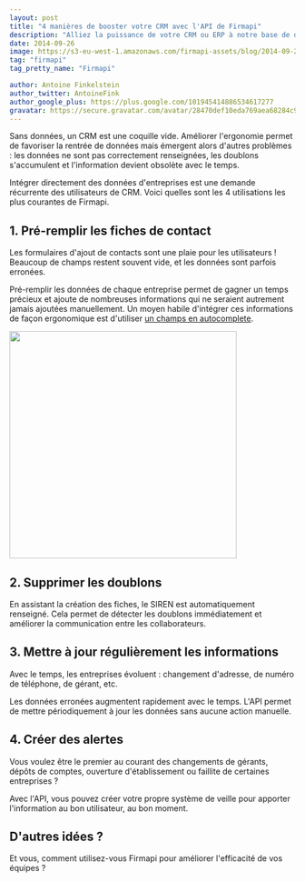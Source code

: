 ```yaml
---
layout: post
title: "4 manières de booster votre CRM avec l'API de Firmapi"
description: "Alliez la puissance de votre CRM ou ERP à notre base de données d'entreprises. Voici 4 cas courant d'intégrations pour décupler les performances de votre outil."
date: 2014-09-26
image: https://s3-eu-west-1.amazonaws.com/firmapi-assets/blog/2014-09-26/article.jpg
tag: "firmapi"
tag_pretty_name: "Firmapi"

author: Antoine Finkelstein
author_twitter: AntoineFink
author_google_plus: https://plus.google.com/101945414886534617277
gravatar: https://secure.gravatar.com/avatar/28470def10eda769aea68284c919493f?d=mm&s=40&r=G
---
```


Sans données, un CRM est une coquille vide. Améliorer l'ergonomie permet de favoriser la rentrée de données mais émergent alors d'autres problèmes : les données ne sont pas correctement renseignées, les doublons s'accumulent et l'information devient obsolète avec le temps.

Intégrer directement des données d'entreprises est une demande récurrente des utilisateurs de CRM. Voici quelles sont les 4 utilisations les plus courantes de Firmapi.

## 1. Pré-remplir les fiches de contact

Les formulaires d'ajout de contacts sont une plaie pour les utilisateurs ! Beaucoup de champs restent souvent vide, et les données sont parfois erronées.

Pré-remplir les données de chaque entreprise permet de gagner un temps précieux et ajoute de nombreuses informations qui ne seraient autrement jamais ajoutées manuellement. Un moyen habile d'intégrer ces informations de façon ergonomique est d'utiliser <a href="http://blog.firmapi.com/realiser-autocomplete-entreprises-js/">un champs en autocomplete</a>.

<img width="400" src="https://s3-eu-west-1.amazonaws.com/firmapi-assets/blog/2014-09-26/autocomplete.gif" />

## 2. Supprimer les doublons

En assistant la création des fiches, le SIREN est automatiquement renseigné. Cela permet de détecter les doublons immédiatement et améliorer la communication entre les collaborateurs.


## 3. Mettre à jour régulièrement les informations

Avec le temps, les entreprises évoluent : changement d'adresse, de numéro de téléphone, de gérant, etc.

Les données erronées augmentent rapidement avec le temps. L'API permet de mettre périodiquement à jour les données sans aucune action manuelle.

## 4. Créer des alertes

Vous voulez être le premier au courant des changements de gérants, dépôts de comptes, ouverture d'établissement ou faillite de certaines entreprises ?

Avec l'API, vous pouvez créer votre propre système de veille pour apporter l'information au bon utilisateur, au bon moment.

## D'autres idées ?

Et vous, comment utilisez-vous Firmapi pour améliorer l'efficacité de vos équipes ?
